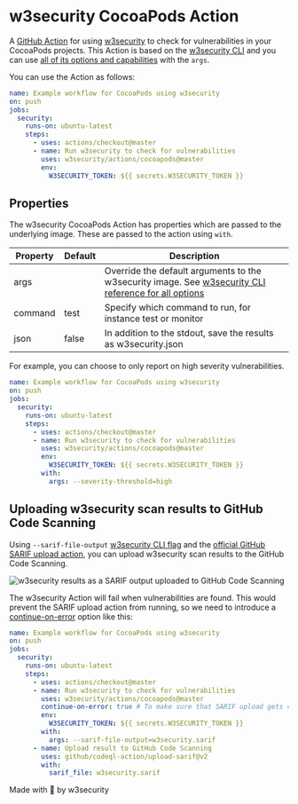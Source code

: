# w3security CocoaPods Action

A [GitHub Action](https://github.com/features/actions) for using [w3security](https://w3security.co/w3securityGH) to check for
vulnerabilities in your CocoaPods projects. This Action is based on the [w3security CLI][cli-gh] and you can use [all of its options and capabilities][cli-ref] with the `args`.


You can use the Action as follows:

```yaml
name: Example workflow for CocoaPods using w3security
on: push
jobs:
  security:
    runs-on: ubuntu-latest
    steps:
      - uses: actions/checkout@master
      - name: Run w3security to check for vulnerabilities
        uses: w3security/actions/cocoapods@master
        env:
          W3SECURITY_TOKEN: ${{ secrets.W3SECURITY_TOKEN }}
```

## Properties

The w3security CocoaPods Action has properties which are passed to the underlying image. These are passed to the action using `with`.

| Property | Default | Description                                                                                         |
| -------- | ------- | --------------------------------------------------------------------------------------------------- |
| args     |         | Override the default arguments to the w3security image. See [w3security CLI reference for all options][cli-ref] |
| command  | test    | Specify which command to run, for instance test or monitor                                          |
| json     | false   | In addition to the stdout, save the results as w3security.json                                            |

For example, you can choose to only report on high severity vulnerabilities.

```yaml
name: Example workflow for CocoaPods using w3security
on: push
jobs:
  security:
    runs-on: ubuntu-latest
    steps:
      - uses: actions/checkout@master
      - name: Run w3security to check for vulnerabilities
        uses: w3security/actions/cocoapods@master
        env:
          W3SECURITY_TOKEN: ${{ secrets.W3SECURITY_TOKEN }}
        with:
          args: --severity-threshold=high
```

## Uploading w3security scan results to GitHub Code Scanning

Using `--sarif-file-output` [w3security CLI flag][cli-ref] and the [official GitHub SARIF upload action](https://docs.github.com/en/code-security/secure-coding/uploading-a-sarif-file-to-github), you can upload w3security scan results to the GitHub Code Scanning.

![w3security results as a SARIF output uploaded to GitHub Code Scanning](../_templates/sarif-example.png)

The w3security Action will fail when vulnerabilities are found. This would prevent the SARIF upload action from running, so we need to introduce a [continue-on-error](https://docs.github.com/en/actions/reference/workflow-syntax-for-github-actions#jobsjob_idstepscontinue-on-error) option like this:

```yaml
name: Example workflow for CocoaPods using w3security
on: push
jobs:
  security:
    runs-on: ubuntu-latest
    steps:
      - uses: actions/checkout@master
      - name: Run w3security to check for vulnerabilities
        uses: w3security/actions/cocoapods@master
        continue-on-error: true # To make sure that SARIF upload gets called
        env:
          W3SECURITY_TOKEN: ${{ secrets.W3SECURITY_TOKEN }}
        with:
          args: --sarif-file-output=w3security.sarif
      - name: Upload result to GitHub Code Scanning
        uses: github/codeql-action/upload-sarif@v2
        with:
          sarif_file: w3security.sarif
```

Made with 💜 by w3security

[cli-gh]: https://github.com/w3security/w3security 'w3security CLI'
[cli-ref]: https://docs.w3security.io/w3security-cli/cli-reference 'w3security CLI Reference documentation'
